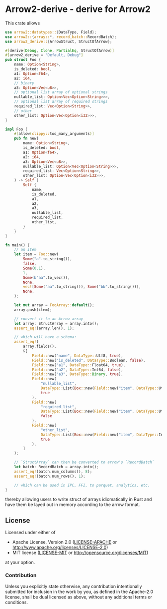# Arrow2-derive - derive for Arrow2

This crate allows

```rust
use arrow2::datatypes::{DataType, Field};
use arrow2::{array::*, record_batch::RecordBatch};
use arrow2_derive::{ArrowStruct, StructOfArrow};

#[derive(Debug, Clone, PartialEq, StructOfArrow)]
#[arrow2_derive = "Default, Debug"]
pub struct Foo {
    name: Option<String>,
    is_deleted: bool,
    a1: Option<f64>,
    a2: i64,
    // binary
    a3: Option<Vec<u8>>,
    // optional list array of optional strings
    nullable_list: Option<Vec<Option<String>>>,
    // optional list array of required strings
    required_list: Vec<Option<String>>,
    // other
    other_list: Option<Vec<Option<i32>>>,
}

impl Foo {
    #[allow(clippy::too_many_arguments)]
    pub fn new(
        name: Option<String>,
        is_deleted: bool,
        a1: Option<f64>,
        a2: i64,
        a3: Option<Vec<u8>>,
        nullable_list: Option<Vec<Option<String>>>,
        required_list: Vec<Option<String>>,
        other_list: Option<Vec<Option<i32>>>,
    ) -> Self {
        Self {
            name,
            is_deleted,
            a1,
            a2,
            a3,
            nullable_list,
            required_list,
            other_list,
        }
    }
}

fn main() {
    // an item
    let item = Foo::new(
        Some("a".to_string()),
        false,
        Some(0.1),
        1,
        Some(b"aa".to_vec()),
        None,
        vec![Some("aa".to_string()), Some("bb".to_string())],
        None,
    );

    let mut array = FooArray::default();
    array.push(item);

    // convert it to an Arrow array
    let array: StructArray = array.into();
    assert_eq!(array.len(), 1);

    // which will have a schema:
    assert_eq!(
        array.fields(),
        &[
            Field::new("name", DataType::Utf8, true),
            Field::new("is_deleted", DataType::Boolean, false),
            Field::new("a1", DataType::Float64, true),
            Field::new("a2", DataType::Int64, false),
            Field::new("a3", DataType::Binary, true),
            Field::new(
                "nullable_list",
                DataType::List(Box::new(Field::new("item", DataType::Utf8, true))),
                true
            ),
            Field::new(
                "required_list",
                DataType::List(Box::new(Field::new("item", DataType::Utf8, true))),
                false
            ),
            Field::new(
                "other_list",
                DataType::List(Box::new(Field::new("item", DataType::Int32, true))),
                true
            ),
        ]
    );

    // `StructArray` can then be converted to arrow's `RecordBatch`
    let batch: RecordBatch = array.into();
    assert_eq!(batch.num_columns(), 8);
    assert_eq!(batch.num_rows(), 1);

    // which can be used in IPC, FFI, to parquet, analytics, etc.
}
```

thereby allowing users to write struct of arrays idiomatically in Rust and
have them be layed out in memory according to the arrow format.

## License

Licensed under either of

 * Apache License, Version 2.0 ([LICENSE-APACHE](LICENSE-APACHE) or http://www.apache.org/licenses/LICENSE-2.0)
 * MIT license ([LICENSE-MIT](LICENSE-MIT) or http://opensource.org/licenses/MIT)

at your option.

### Contribution

Unless you explicitly state otherwise, any contribution intentionally submitted for inclusion in the work by you, as defined in the Apache-2.0 license, shall be dual licensed as above, without any additional terms or conditions.
